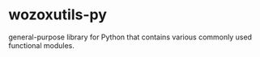# wozoxutils-py
general-purpose library for Python that contains various commonly used functional modules.
